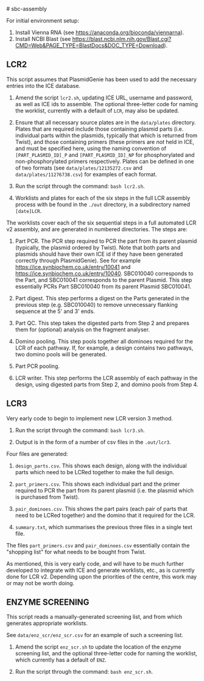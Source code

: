 # sbc-assembly

For initial environment setup:

1. Install Vienna RNA (see https://anaconda.org/bioconda/viennarna).
2. Install NCBI Blast (see https://blast.ncbi.nlm.nih.gov/Blast.cgi?CMD=Web&PAGE_TYPE=BlastDocs&DOC_TYPE=Download).

## LCR2

This script assumes that PlasmidGenie has been used to add the necessary
entries into the ICE database.

1. Amend the script `lcr2.sh`, updating ICE URL, username and password, as well
as ICE ids to assemble. The optional three-letter code for naming the worklist,
currently with a default of `LCR`, may also be updated.

2. Ensure that all necessary source plates are in the `data/plates` directory.
Plates that are required include those containing plasmid parts (i.e. individual
parts within the plasmids, typically that which is returned from Twist), and
those containing primers (these primers are *not* held in ICE, and must be
specified here, using the naming convention of `[PART_PLASMID_ID]_P` and
`[PART_PLASMID_ID]_NP` for phosphorylated and non-phosphorylated primers
respectively. Plates can be defined in one of two formats (see
`data/plates/12135272.csv` and `data/plates/11276738.csv`) for examples of each
format.

3. Run the script through the command: `bash lcr2.sh`.

4. Worklists and plates for each of the six steps in the full LCR assembly
process with be found in the `./out` directory, in a subdirectory named
`[date]LCR`.

The worklists cover each of the six sequential steps in a full automated LCR v2
assembly, and are generated in numbered directories. The steps are:

1. Part PCR. The PCR step required to PCR the part from its parent plasmid
(typically, the plasmid ordered by Twist). Note that both parts and plasmids
should have their own ICE id if they have been generated correctly through
PlasmidGenie). See for example https://ice.synbiochem.co.uk/entry/10041 and 
https://ice.synbiochem.co.uk/entry/10040. SBC010040 corresponds to the Part,
and SBC010041 corresponds to the parent Plasmid. This step essentially PCRs Part
SBC010040 from its parent Plasmid SBC010041.

2. Part digest. This step performs a digest on the Parts generated in the
previous step (e.g. SBC010040) to remove unnecessary flanking sequence at the
5' and 3' ends.

3. Part QC. This step takes the digested parts from Step 2 and prepares them for
(optional) analysis on the fragment analyser.

4. Domino pooling. This step pools together all dominoes required for the LCR
of each pathway. If, for example, a design contains two pathways, two domino
pools will be generated.

5. Part PCR pooling.

6. LCR writer. This step performs the LCR assembly of each pathway in the
design, using digested parts from Step 2, and domino pools from Step 4.

## LCR3

Very early code to begin to implement new LCR version 3 method.

1. Run the script through the command: `bash lcr3.sh`.

2. Output is in the form of a number of csv files in the `.out/lcr3`.

Four files are generated:

1. `design_parts.csv`. This shows each design, along with the individual parts
which need to be LCRed together to make the full design.

2. `part_primers.csv`. This shows each individual part and the primer required
to PCR the part from its parent plasmid (i.e. the plasmid which is purchased
from Twist).

3. `pair_dominoes.csv`. This shows the part pairs (each pair of parts that
need to be LCRed together) and the domino that it required for the LCR.

4. `summary.txt`, which summarises the previous three files in a single text file.

The files `part_primers.csv` and `pair_dominoes.csv` essentially contain the
"shopping list" for what needs to be bought from Twist.

As mentioned, this is very early code, and will have to be much further
developed to integrate with ICE and generate worklists, etc., as is currently
done for LCR v2. Depending upon the priorities of the centre, this work may or
may not be worth doing.


## ENZYME SCREENING

This script reads a manually-generated screening list, and from which generates
appropriate worklists.

See `data/enz_scr/enz_scr.csv` for an example of such a screening list.

1. Amend the script `enz_scr.sh` to update the location of the enzyme screening
list, and the optional three-letter code for naming the worklist, which
currently has a default of `ENZ`.

2. Run the script through the command: `bash enz_scr.sh`.
